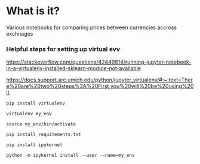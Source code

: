 # What is it?

Various notebooks for comparing prices between currencies accross exchnages


### Helpful  steps for setting up virtual evv 

https://stackoverflow.com/questions/42449814/running-jupyter-notebook-in-a-virtualenv-installed-sklearn-module-not-available

https://docs.support.arc.umich.edu/python/jupyter_virtualenv/#:~:text=There%20are%20two%20steps%3A%20First,you%20will%20be%20using%20it.


`pip install virtualenv`

`virtualenv my_env`

`source my_env/bin/activate`

`pip install requitements.txt`

`pip install ipykernel`

`python -m ipykernel install --user --name=my_env`


